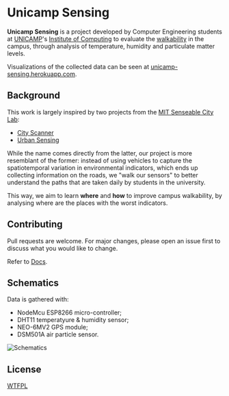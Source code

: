 # Unicamp Sensing

**Unicamp Sensing** is a project developed by Computer Engineering students at [UNICAMP](https://www.unicamp.br/unicamp/)'s [Institute of Computing](https://ic.unicamp.br/en)
to evaluate the [walkability](https://en.wikipedia.org/wiki/Walkability) in the campus, through analysis of temperature, humidity and particulate matter levels.

Visualizations of the collected data can be seen at [unicamp-sensing.herokuapp.com](http://unicamp-sensing.herokuapp.com/).

## Background

This work is largely inspired by two projects from the [MIT Senseable City Lab](http://senseable.mit.edu/): 
- [City Scanner](http://senseable.mit.edu/cityscanner/)
- [Urban Sensing](http://senseable.mit.edu/urban-sensing/)

While the name comes directly from the latter, our project is more resemblant of the former: instead of using vehicles to capture the spatiotemporal variation in environmental indicators, which ends up collecting information on the roads, we "walk our sensors" to better understand the paths that are taken daily by students in the university.

This way, we aim to learn **where** and **how** to improve campus walkability, by analysing where are the places with the worst indicators.

## Contributing
Pull requests are welcome. For major changes, please open an issue first to discuss what you would like to change.

Refer to [Docs](https://gitlab.ic.unicamp.br/ra187690/urban-sensing/tree/master/docs#docs).

## Schematics

Data is gathered with: 
*  NodeMcu ESP8266 micro-controller;
*  DHT11 temperatyure & humidity sensor;
*  NEO-6MV2 GPS module;
*  DSM501A air particle sensor.


![Schematics](https://gitlab.ic.unicamp.br/ra187690/urban-sensing/raw/master/docs/schematic_projetos.png)

## License
[WTFPL](http://www.wtfpl.net/)